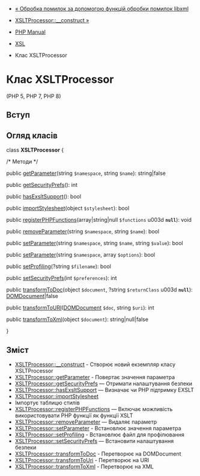 - [« Обробка помилок за допомогою функцій обробки помилок libxml](xsl.examples-errors.md)
- [XSLTProcessor::\_\_construct »](xsltprocessor.construct.md)

- [PHP Manual](index.md)
- [XSL](book.xsl.md)
- Клас XSLTProcessor

# Клас XSLTProcessor

(PHP 5, PHP 7, PHP 8)

## Вступ

## Огляд класів

class **XSLTProcessor** {

/\* Методи \*/

public [getParameter](xsltprocessor.getparameter.md)(string
`$namespace`, string `$name`): string\|false

public [getSecurityPrefs](xsltprocessor.getsecurityprefs.md)(): int

public [hasExsltSupport](xsltprocessor.hasexsltsupport.md)(): bool

public [importStylesheet](xsltprocessor.importstylesheet.md)(object
`$stylesheet`): bool

public
[registerPHPFunctions](xsltprocessor.registerphpfunctions.md)(array\|string\|null
`$functions` u003d **`null`**): void

public [removeParameter](xsltprocessor.removeparameter.md)(string
`$namespace`, string `$name`): bool

public [setParameter](xsltprocessor.setparameter.md)(string
`$namespace`, string `$name`, string `$value`): bool

public [setParameter](xsltprocessor.setparameter.md)(string
`$namespace`, array `$options`): bool

public [setProfiling](xsltprocessor.setprofiling.md)(?string
`$filename`): bool

public [setSecurityPrefs](xsltprocessor.setsecurityprefs.md)(int
`$preferences`): int

public [transformToDoc](xsltprocessor.transformtodoc.md)(object
`$document`, ?string `$returnClass` u003d **`null`**):
[DOMDocument](class.domdocument.md)\|false

public
[transformToURI](xsltprocessor.transformtouri.md)([DOMDocument](class.domdocument.md)
`$doc`, string `$uri`): int

public [transformToXml](xsltprocessor.transformtoxml.md)(object
`$document`): string\|null\|false

}

## Зміст

- [XSLTProcessor::\_\_construct](xsltprocessor.construct.md) -
Створює новий екземпляр класу XSLTProcessor
- [XSLTProcessor::getParameter](xsltprocessor.getparameter.md) -
Повертає значення параметра
- [XSLTProcessor::getSecurityPrefs](xsltprocessor.getsecurityprefs.md)
— Отримати налаштування безпеки
- [XSLTProcessor::hasExsltSupport](xsltprocessor.hasexsltsupport.md)
— Визначає чи PHP підтримку EXSLT
- [XSLTProcessor::importStylesheet](xsltprocessor.importstylesheet.md)
- Імпортує таблицю стилів
- [XSLTProcessor::registerPHPFunctions](xsltprocessor.registerphpfunctions.md)
— Включає можливість використовувати PHP функції як функції
XSLT
- [XSLTProcessor::removeParameter](xsltprocessor.removeparameter.md)
— Видаляє параметр
- [XSLTProcessor::setParameter](xsltprocessor.setparameter.md) -
Встановлює значення параметра
- [XSLTProcessor::setProfiling](xsltprocessor.setprofiling.md) -
Встановлює файл для профілювання
- [XSLTProcessor::setSecurityPrefs](xsltprocessor.setsecurityprefs.md)
— Встановити налаштування безпеки
- [XSLTProcessor::transformToDoc](xsltprocessor.transformtodoc.md) -
Перетворює на DOMDocument
- [XSLTProcessor::transformToUri](xsltprocessor.transformtouri.md) -
Перетворює на URI
- [XSLTProcessor::transformToXml](xsltprocessor.transformtoxml.md) -
Перетворює на XML
